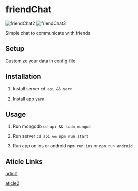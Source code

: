 friendChat
==================

![friendChat2](http://oo8h584mv.bkt.clouddn.com/chat-1.gif) ![friendChat3](http://oo8h584mv.bkt.clouddn.com/chat-2.gif)

Simple chat to communicate with friends

## Setup

Customize your data in [config file](https://github.com/labike/React-Native-FriendChat/tree/master/api/src/config.js)

## Installation

1. Install server
    `cd api && yarn`

2. Install app
    `yarn`

## Usage

1. Run mongodb
`cd api && sudo mongod`

2. Run server
`cd api && npm run start`

3. Run app on ios or android
`npm run ios` or `npm run android`

## Aticle Links

[articl1](https://labike.github.io/#17)

[aticle2](https://labike.github.io/#18)


